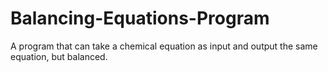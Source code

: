 # Balancing-Equations-Program
A program that can take a chemical equation as input and output the same equation, but balanced.
